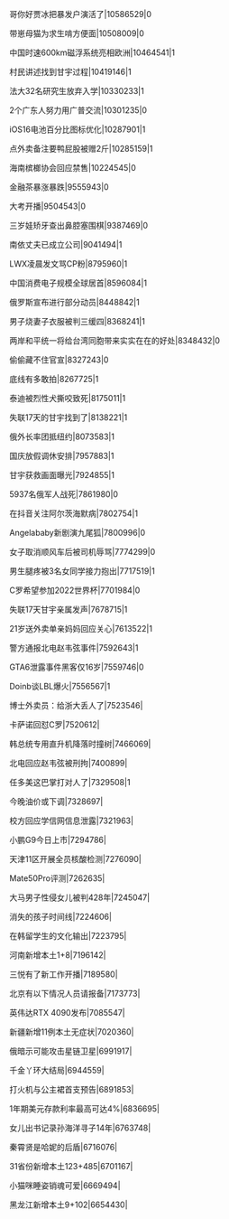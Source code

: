 哥你好贾冰把暴发户演活了|10586529|0

带崽母猫为求生啃方便面|10508009|0

中国时速600km磁浮系统亮相欧洲|10464541|1

村民讲述找到甘宇过程|10419146|1

法大32名研究生放弃入学|10330233|1

2个广东人努力用广普交流|10301235|0

iOS16电池百分比图标优化|10287901|1

点外卖备注要鸭屁股被赠2斤|10285159|1

海南槟榔协会回应禁售|10224545|0

金融茶暴涨暴跌|9555943|0

大考开播|9504543|0

三岁娃矫牙查出鼻腔塞围棋|9387469|0

南依丈夫已成立公司|9041494|1

LWX凌晨发文骂CP粉|8795960|1

中国消费电子规模全球居首|8596084|1

俄罗斯宣布进行部分动员|8448842|1

男子烧妻子衣服被判三缓四|8368241|1

两岸和平统一将给台湾同胞带来实实在在的好处|8348432|0

偷偷藏不住官宣|8327243|0

底线有多敢拍|8267725|1

泰迪被烈性犬撕咬致死|8175011|1

失联17天的甘宇找到了|8138221|1

俄外长率团抵纽约|8073583|1

国庆放假调休安排|7957883|1

甘宇获救画面曝光|7924855|1

5937名俄军人战死|7861980|0

在抖音关注阿尔茨海默病|7802754|1

Angelababy新剧演九尾狐|7800996|0

女子取消顺风车后被司机辱骂|7774299|0

男生腿疼被3名女同学接力抱出|7717519|1

C罗希望参加2022世界杯|7701984|0

失联17天甘宇亲属发声|7678715|1

21岁送外卖单亲妈妈回应关心|7613522|1

警方通报北电赵韦弦事件|7592643|1

GTA6泄露事件黑客仅16岁|7559746|0

Doinb谈LBL爆火|7556567|1

博士外卖员：给浙大丢人了|7523546|

卡萨诺回怼C罗|7520612|

韩总统专用直升机降落时撞树|7466069|

北电回应赵韦弦被刑拘|7400899|

任多美这巴掌打对人了|7329508|1

今晚油价或下调|7328697|

校方回应学信网信息泄露|7321963|

小鹏G9今日上市|7294786|

天津11区开展全员核酸检测|7276090|

Mate50Pro评测|7262635|

大马男子性侵女儿被判428年|7245047|

消失的孩子时间线|7224606|

在韩留学生的文化输出|7223795|

河南新增本土1+8|7196142|

三悦有了新工作开播|7189580|

北京有以下情况人员请报备|7173773|

英伟达RTX 4090发布|7085547|

新疆新增11例本土无症状|7020360|

俄暗示可能攻击星链卫星|6991917|

千金丫环大结局|6944559|

打火机与公主裙首支预告|6891853|

1年期美元存款利率最高可达4%|6836695|

女儿出书记录孙海洋寻子14年|6763748|

秦霄贤是哈妮的后盾|6716076|

31省份新增本土123+485|6701167|

小猫咪睡姿销魂可爱|6669494|

黑龙江新增本土9+102|6654430|

